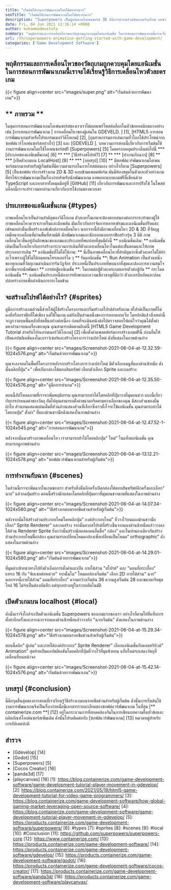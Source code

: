 ```yaml
---
title: "เริ่มต้นใช้งานการพัฒนาเกมโดยใช้มหาอำนาจ" 
seoTitle: "เริ่มต้นใช้งานการพัฒนาเกมโดยใช้มหาอำนาจ" 
description: "Superpowers เป็นผู้ผลิตเกมโอเพนซอร์ส 3D ที่มีการทำงานร่วมกันแบบเรียลไทม์ บทช่วยสอนนี้เกี่ยวกับการเริ่มต้นกับการพัฒนาเกมโดยใช้มหาอำนาจ" 
date: Fri, 04 Jun 2021 11:36:14 +0000
author: muhammadmustafa
summary: "พฤติกรรมและการเคลื่อนไหวของวัตถุเกมถูกควบคุมโดยแอนิเมชั่น ในการสอนการพัฒนาเกมนี้เราจะได้เรียนรู้วิธีการเคลื่อนไหวตัวละครเกม" 
url: /th/superpowers-animation-getting-started-with-game-development/
categories: ['Game Development Software']
---
```


## พฤติกรรมและการเคลื่อนไหวของวัตถุเกมถูกควบคุมโดยแอนิเมชั่น ในการสอนการพัฒนาเกมนี้เราจะได้เรียนรู้วิธีการเคลื่อนไหวตัวละครเกม

{{< figure align=center src="images/super.png" alt="เริ่มต้นด้วยการพัฒนาเกม">}}


## ** ภาพรวม **
ในชุดการสอนการพัฒนาเกมโอเพ่นซอร์สของเราเราได้เผยแพร่โพสต์บล็อกในหัวข้อยอดนิยมบางอย่างเช่น [การสอนการพัฒนาเกม | การเคลื่อนไหวของผู้เล่นใน GDEVELD. ] [1], [HTML5 การสอนการพัฒนาเกมสำหรับโปรแกรมเมอร์วิดีโอเกม] [2], [อุตสาหกรรมการเล่นเกมทั่วโลกใช้ประโยชน์จากซอฟต์แวร์โอเพ่นซอร์สอย่างไร] [3] และ [GDEVELD ]. บทความการสอนนี้เกี่ยวกับการเริ่มต้นใช้งานการพัฒนาเกมโดยใช้โอเพนซอร์สฟรี [Superpowers] [5] โดยครอบคลุมประเด็นต่อไปนี้
  *** [ประเภทของแอนิเมชั่นเกม] [6] **
  *** [วิธีสร้างสไปรต์?] [7] **
  *** [ทำงานกับฉาก] [8] **
  *** [เปิดตัวเกมบน LocalHost] [9] **
  *** [บทสรุป] [10] **
มีซอฟต์แวร์พัฒนาเกมโอเพนซอร์สมากมายสำหรับผู้เริ่มต้นที่มีความสามารถในการโฮสต์ตนเอง อย่างไรก็ตาม [Superpowers] [5] เป็นซอฟต์แวร์การสร้างเกม 2D & 3D แบบข้ามแพลตฟอร์ม มันมีห้องสมุดในตัวและตัวอย่างเกมที่ทำให้การพัฒนาเกมเป็นเรื่องง่ายสำหรับนักพัฒนาเกม แอพออกแบบเกมฟรีนี้เขียนด้วย TypeScript และเอกสารทั้งหมดมีอยู่ที่ [GitHub] [11] เกี่ยวกับการพัฒนาและการปรับใช้ ในโพสต์บล็อกนี้เราจะสำรวจมหาอำนาจเกี่ยวกับการใช้งานของพวกเขา

## ประเภทของแอนิเมชั่นเกม {#types}
ภาพเคลื่อนไหวเป็นส่วนสำคัญของวิดีโอเกม ตัวละครในเกมจะต้องตอบสนองต่อการกระทำของผู้ใช้ภาพเคลื่อนไหวควรจะราบรื่นและฉับพลัน มันเกี่ยวกับการจัดการหลายเฟรมและแอนิเมชั่นปรับแต่งเฟรมเหล่านั้นเพื่อสร้างเอฟเฟกต์การเคลื่อนไหว นอกจากนี้ยังมีภาพเคลื่อนไหว 2D & 3D ที่วัตถุดูเหมือนจะเคลื่อนที่ผ่านพื้นที่สามมิติ นักพัฒนาเกมและนักออกแบบกราฟิกสร้างรุ่น 3 มิติ ภาพเคลื่อนไหวขึ้นอยู่กับลักษณะของเกมและประเภทที่พบบ่อยที่สุดมีดังนี้
** แอนิเมชั่นเดิน: ** แอนิเมชั่นเดินเป็นเรื่องเกี่ยวกับการสร้างกระบวนการเดินที่ตัวละครเคลื่อนไหวในแต่ละขั้นตอนและให้ภาพประกอบการเดิน
** แอนิเมชันที่ไม่ได้ใช้งาน: ** นี่เป็นภาพเคลื่อนไหวที่สำคัญมากซึ่งตัวละครไม่ได้ทำอะไรเพราะผู้ใช้ไม่ได้กดคอนโทรลเลอร์ใด ๆ
** รันแอนิเมชั่น **: Run Animation เป็นส่วนหนึ่งของทุกเกมที่วัตถุเกมดำเนินการรันวัฏจักร ประเภทนี้เป็นประเภทที่พบมากที่สุดและต้องการความสนใจมากขึ้นจากนักพัฒนา
** การต่อสู้แอนิเมชั่น **: ในเกมต่อสู้ตัวละครเกมหลายตัวต่อสู้กัน
** กระโดดแอนิเมชั่น **: แอนิเมชั่นประเภทนี้ต้องการทักษะและความเชี่ยวชาญที่ดีกว่า ตัวละครบีบอัดและปลดปล่อยร่างกายเพื่อดำเนินการกระโดดข้าม

## จะสร้างสไปรต์ได้อย่างไร? {#sprites}
คู่มือการสร้างเกมส่วนนี้ช่วยให้ผู้ใช้สร้างโครงการและเริ่มสร้างสไปรต์สำหรับเกม สไปรต์เป็นภาพที่ไม่คงที่หรือกราฟิกที่ไม่เพียง แต่ใช้ในเกม แต่ยังเป็นส่วนหนึ่งของการออกแบบเว็บ โดยปกติแล้วสิ่งเหล่านี้จะถูกวาดบนพื้นหลังที่สดชื่นอย่างต่อเนื่อง
ก่อนที่จะเดินหน้าต่อไปตรวจสอบให้แน่ใจว่าคุณได้ตั้งค่ามหาอำนาจบนเครื่องของคุณ คุณสามารถติดตามลิงค์นี้ [HTML5 Game Development Tutorial สำหรับโปรแกรมเมอร์วิดีโอเกม] [2] เพื่อตั้งค่าแพลตฟอร์มการสร้างเกมฟรีนี้
ก่อนอื่นให้เปิดแอปพลิเคชันลงในเบราว์เซอร์และสร้างโครงการว่างเปล่าใหม่ ดังที่แสดงในภาพด้านล่าง

{{< figure align=center src="images/Screenshot-2021-06-04-at-12.32.59-1024x576.png" alt="เริ่มต้นด้วยการพัฒนาเกม">}}

คุณจะลงจอดในพื้นที่โครงการหลังจากสร้างโครงการว่างเปล่าใหม่ มีตัวเลือกเมนูที่แผงด้านซ้ายมือ ดังนั้นคลิกที่ปุ่ม“+” เพื่อเปิดกล่องโต้ตอบสินทรัพย์ เลือกตัวเลือก Sprite และกดสร้าง

{{< figure align=center src="images/Screenshot-2021-06-04-at-12.35.50-1024x576.png" alt="คู่มือการทำเกม">}}

ตอนนี้อัปโหลดภาพที่เราจะเพิ่มพฤติกรรม คุณสามารถทำได้โดยคลิกที่ปุ่มวางที่มุมบนขวา แผงนี้เกี่ยวกับการกำหนดค่าของวัตถุ
ถัดไปคุณสามารถตั้งค่าขนาดกริดตามทางเลือกของคุณ มีสองส่วนของผืนผ้าใบ ส่วนบนแสดงแผ่นเต็มที่ส่วนล่างแสดงส่วนที่เลือกซึ่งเราตั้งใจจะใช้แอนิเมชั่น คุณสามารถทำได้โดยกดปุ่ม“ ตั้งค่า” ที่แผงด้านขวามือดังแสดงในภาพด้านล่าง

{{< figure align=center src="images/Screenshot-2021-06-04-at-12.47.52-1-1024x545.png" alt="การสอนการพัฒนาเกม">}}

หลังจากนั้นมาสร้างภาพเคลื่อนไหว เราสามารถทำได้โดยคลิกปุ่ม“ ใหม่” ในแท็บแอนิเมชั่น คุณสามารถดูภาพด้านล่าง

{{< figure align=center src="images/Screenshot-2021-06-04-at-13.12.21-1024x578.png" alt="ซอฟต์แวร์พัฒนาเกมสำหรับผู้เริ่มต้น">}}


## การทำงานกับฉาก {#scenes}
ในส่วนนี้เราจะเพิ่มฉากในเกมของเรา สำหรับสิ่งนั้นอีกครั้งเปิดกล่องโต้ตอบสินทรัพย์อีกครั้งและเลือก“ ฉาก” แล้วกดปุ่มสร้าง ตอนนี้สร้างนักแสดงโดยคลิกที่ปุ่มดาวที่มุมบนขวาตามที่แสดงในภาพด้านล่าง

{{< figure align=center src="images/Screenshot-2021-06-04-at-14.07.34-1024x580.png" alt="วิธีสร้างเกมบนรอยขีดข่วนสำหรับผู้เริ่มต้น">}}

หลังจากนั้นให้สร้างส่วนประกอบใหม่โดยคลิกปุ่ม“ องค์ประกอบใหม่” ที่วางไว้บนแผงด้านขวามือ เลือก“ Sprite Renderer” และกดสร้าง จากนั้นลากสไปรต์ที่สร้างขึ้นจากแผงด้านซ้ายมือแล้ววางลงใต้ส่วน Renderer Sprite ยิ่งกว่านั้นสร้างนักแสดงคนอื่นชื่อ“ กล้อง” และในทำนองเดียวกันสร้างส่วนประกอบใหม่ชื่อกล้อง
คุณสามารถเปลี่ยนโหมดกล้องเพื่อเปลี่ยนเป็นโหมด“ orthographic” ดังแสดงในภาพด้านล่าง

{{< figure align=center src="images/Screenshot-2021-06-04-at-14.29.01-1024x580.png" alt="เริ่มต้นด้วยการพัฒนาเกม">}}

ที่มุมล่างซ้ายนำทางไปยังตัวเลือกการตั้งค่าและเปิด ภายใต้ส่วน "สไปรต์" และ "แผนที่กระเบื้อง" แทรก 16 กับ "พิกเซลต่อหน่วย" จากนั้นใน“ โหมดกล้องเริ่มต้น” เลือก 2D ภายใต้ส่วน“ ฉาก” นอกจากนี้ภายใต้ส่วน“ แผนที่กระเบื้อง” ความกว้างเริ่มต้น 36 ความสูงเริ่มต้น 28 และขนาดกริดชุดไทล์ 16 ไม่จำเป็นต้องบันทึก แต่ทุกอย่างอยู่ในระบบอัตโนมัติ

## เปิดตัวเกมบน localhost {#local}
ดังนั้นเราจึงใกล้จะเปิดตัวแอนิเมชั่น Superpowers ของเกมแรกของเรา อย่างไรก็ตามไปที่แท็บการตั้งค่าอีกครั้งและลากฉากจากแผงด้านซ้ายมือแล้ววางกับ "ฉากเริ่มต้น" ดังแสดงในภาพด้านล่าง

{{< figure align=center src="images/Screenshot-2021-06-04-at-15.29.34-1024x578.png" alt="วิธีสร้างเกมบนรอยขีดข่วนสำหรับผู้เริ่มต้น">}}

ตอนนี้คลิก“ ผู้เล่น” และภายใต้องค์ประกอบ“ Sprite Renderer” เลือกแอนิเมชั่นกับแอตทริบิวต์“ Animation” สุดท้ายเปิดแอปพลิเคชันโดยคลิกที่ปุ่มที่วางไว้ที่มุมซ้ายบน แท็บใหม่จะแสดงวัตถุที่เคลื่อนที่บนหน้าจอ

{{< figure align=center src="images/Screenshot-2021-06-04-at-15.42.14-1024x576.png" alt="เริ่มต้นด้วยการพัฒนาเกม">}}


## บทสรุป {#conclusion}
นี่คือจุดสิ้นสุดของการสอนที่เราเรียนรู้วิธีสร้างเกมบนรอยขีดข่วนสำหรับผู้เริ่มต้น ดังนั้นการเริ่มต้นใช้งานการพัฒนาเกมจึงเป็นเรื่องง่ายเมื่อมีเอกสารรายละเอียดของซอฟต์แวร์พัฒนาเกม ในที่สุด [** containerize.com **] [12] อยู่ในกระบวนการที่สอดคล้องกันในการเขียนบทความในหัวข้อและผลิตภัณฑ์โอเพ่นซอร์สเพิ่มเติม ดังนั้นโปรดติดต่อกับ [ซอฟต์แวร์พัฒนาเกม] [13] หมวดหมู่สำหรับการอัปเดตปกติ

## สำรวจ
  * [Gdevelop] [14]
  * [Godot] [15]
  * [Superpowers] [5]
  * [Cocos Creator] [16]
  * [panda3d] [17]
  * [playcanvas] [18]
[1]: https://blog.containerize.com/game-development-software/game-development-tutorial-player-movement-in-gdevelop/
[2]: https://blog.containerize.com/2021/05/19/html5-game-development-tutorial-for-video-game-programmers/
[3]: https://blog.containerize.com/game-development-software/how-global-gaming-market-leveraging-open-source-software/
[4]: https://blog.containerize.com/game-development-software/game-development-tutorial-player-movement-in-gdevelop/
[5]: https://products.containerize.com/game-development-software/superpowers/
[6]: #types
[7]: #sprites
[8]: #scenes
[9]: #local
[10]: #Conclusion
[11]: https://github.com/superpowers/superpowers-core
[12]: https://www.containerize.com/
[13]: https://products.containerize.com/game-development-software/
[14]: https://products.containerize.com/game-development-software/gdevelop/
[15]: https://products.containerize.com/game-development-software/godot/
[16]: https://products.containerize.com/game-development-software/cocos-creator/
[17]: https://products.containerize.com/game-development-software/panda3d/
[18]: https://products.containerize.com/game-development-software/playcanvas/
